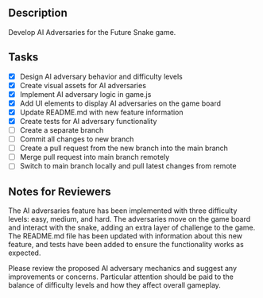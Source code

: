 ## Description

Develop AI Adversaries for the Future Snake game.

## Tasks

- [x] Design AI adversary behavior and difficulty levels
- [x] Create visual assets for AI adversaries
- [x] Implement AI adversary logic in game.js
- [x] Add UI elements to display AI adversaries on the game board
- [x] Update README.md with new feature information
- [x] Create tests for AI adversary functionality
- [ ] Create a separate branch
- [ ] Commit all changes to new branch
- [ ] Create a pull request from the new branch into the main branch
- [ ] Merge pull request into main branch remotely
- [ ] Switch to main branch locally and pull latest changes from remote

## Notes for Reviewers

The AI adversaries feature has been implemented with three difficulty levels: easy, medium, and hard. The adversaries move on the game board and interact with the snake, adding an extra layer of challenge to the game. The README.md file has been updated with information about this new feature, and tests have been added to ensure the functionality works as expected.

Please review the proposed AI adversary mechanics and suggest any improvements or concerns. Particular attention should be paid to the balance of difficulty levels and how they affect overall gameplay.
